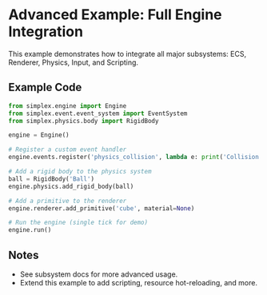 # Advanced Example: Full Engine Integration

This example demonstrates how to integrate all major subsystems: ECS, Renderer, Physics, Input, and Scripting.

## Example Code
```python
from simplex.engine import Engine
from simplex.event.event_system import EventSystem
from simplex.physics.body import RigidBody

engine = Engine()

# Register a custom event handler
engine.events.register('physics_collision', lambda e: print('Collision:', e))

# Add a rigid body to the physics system
ball = RigidBody('Ball')
engine.physics.add_rigid_body(ball)

# Add a primitive to the renderer
engine.renderer.add_primitive('cube', material=None)

# Run the engine (single tick for demo)
engine.run()
```

## Notes
- See subsystem docs for more advanced usage.
- Extend this example to add scripting, resource hot-reloading, and more.
